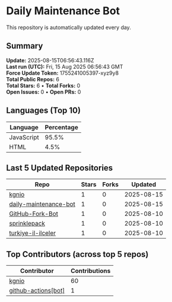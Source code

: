 # Daily Maintenance Bot

This repository is automatically updated every day.

## Summary
<!-- STATS:START -->
**Update:** 2025-08-15T06:56:43.116Z  
**Last run (UTC):** Fri, 15 Aug 2025 06:56:43 GMT  
**Force Update Token:** 1755241005397-xyz9y8  
**Total Public Repos:** 6  
**Total Stars:** 6 • **Total Forks:** 0  
**Open Issues:** 0 • **Open PRs:** 0
<!-- STATS:END -->

## Languages (Top 10)
<!-- LANGS:START -->
Language | Percentage
--- | ---
JavaScript | 95.5%
HTML | 4.5%
<!-- LANGS:END -->

## Last 5 Updated Repositories
<!-- RECENT:START -->
Repo | Stars | Forks | Updated
--- | --- | --- | ---
[kgnio](https://github.com/kgnio/kgnio) | 1 | 0 | 2025-08-15
[daily-maintenance-bot](https://github.com/kgnio/daily-maintenance-bot) | 1 | 0 | 2025-08-15
[GitHub-Fork-Bot](https://github.com/kgnio/GitHub-Fork-Bot) | 1 | 0 | 2025-08-10
[sprinklepack](https://github.com/kgnio/sprinklepack) | 1 | 0 | 2025-08-10
[turkiye-il-ilceler](https://github.com/kgnio/turkiye-il-ilceler) | 1 | 0 | 2025-08-10
<!-- RECENT:END -->

## Top Contributors (across top 5 repos)
<!-- CONTRIB:START -->
Contributor | Contributions
--- | ---
[kgnio](https://github.com/kgnio) | 60
[github-actions[bot]](https://github.com/apps/github-actions) | 1
<!-- CONTRIB:END -->
